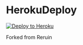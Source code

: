 # HerokuDeploy
[![Deploy to Heroku](https://www.herokucdn.com/deploy/button.svg)](https://heroku.com/deploy)

Forked from Reruin
